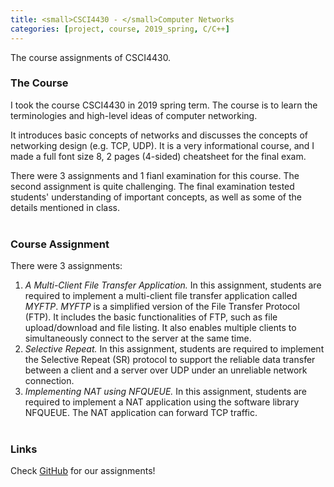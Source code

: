 ```yaml
---
title: <small>CSCI4430 - </small>Computer Networks
categories: [project, course, 2019_spring, C/C++]
---
```

The course assignments of CSCI4430. 


### The Course
I took the course CSCI4430 in 2019 spring term. The course is to learn the terminologies and high-level ideas of computer networking.

It introduces basic concepts of networks and discusses the concepts of networking design (e.g. TCP, UDP). It is a very informational course, and I made a full font size 8, 2 pages (4-sided) cheatsheet for the final exam.

There were 3 assignments and 1 fianl examination for this course. The second assignment is quite challenging. The final examination tested students' understanding of important concepts, as well as some of the details mentioned in class.
<br><br>


### Course Assignment
There were 3 assignments: <br>
1. *A Multi-Client File Transfer Application.* In this assignment, students are required to implement a multi-client file transfer application called _MYFTP_. _MYFTP_ is a simplified version of the File Transfer Protocol (FTP). It includes the basic functionalities of FTP, such as file upload/download and file listing. It also enables multiple clients to simultaneously connect to the server at the same time.
2. *Selective Repeat.* In this assignment, students are required to implement the Selective Repeat (SR) protocol to support the reliable data transfer between a client and a server over UDP under an unreliable network connection.
3. *Implementing NAT using NFQUEUE.* In this assignment, students are required to implement a NAT application using the software library NFQUEUE. The NAT application can forward TCP traffic.
<br><br>


### Links
Check [GitHub](https://github.com/liumuzi/443-assg) for our assignments!